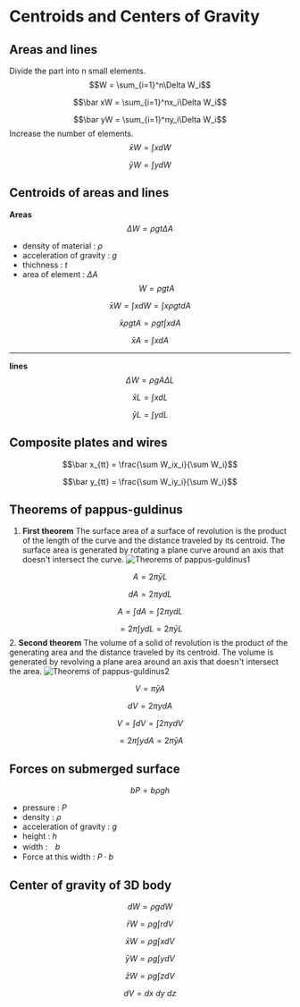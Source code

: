 # Centroids and Centers of Gravity

## Areas and lines

Divide the part into n small elements.
$$W = \sum_{i=1}^n\Delta W_i$$

$$\bar xW = \sum_{i=1}^nx_i\Delta W_i$$

$$\bar yW = \sum_{i=1}^ny_i\Delta W_i$$
Increase the number of elements.
$$\bar xW = \int xdW$$

$$\bar yW = \int ydW$$

## Centroids of areas and lines

**Areas**
$$\Delta W=\rho gt\Delta A$$

* density of material : $\rho$
* acceleration of gravity : $g$
* thichness : $t$
* area of element : $\Delta A$
$$W = \rho gtA$$

$$\bar xW = \int xdW = \int x\rho gtdA$$

$$\bar x\rho gtA = \rho gt\int xdA$$

$$\bar xA = \int xdA$$
***
**lines**
$$\Delta W = \rho gA\Delta L$$

$$\bar xL = \int xdL$$

$$\bar yL = \int ydL$$

## Composite plates and wires

$$\bar x_{tt} = \frac{\sum W_ix_i}{\sum W_i}$$

$$\bar y_{tt} = \frac{\sum W_iy_i}{\sum W_i}$$

## Theorems of pappus-guldinus

1. **First theorem**
The surface area of a surface of revolution is the product of the length of the curve and the distance traveled by its centroid.
The surface area is generated by rotating a plane curve around an axis that doesn't intersect the curve.
![Theorems of pappus-guldinus1](https://hackmd.io/_uploads/H1B98Xe5ye.png)

$$A = 2\pi\bar yL$$

$$dA = 2\pi ydL$$

$$A = \int dA = \int2\pi ydL$$

$$= 2\pi \int ydL = 2\pi\bar yL$$
2. **Second theorem**
The volume of a solid of revolution is the product of the generating area and the distance traveled by its centroid.
The volume is generated by revolving a plane area around an axis that doesn't intersect the area.
![Theorems of pappus-guldinus2](https://hackmd.io/_uploads/BJ9Dwmxckl.png)

$$V =\pi\bar yA$$

$$dV = 2\pi ydA$$

$$V = \int dV = \int2\pi ydV$$

$$= 2\pi\int ydA = 2\pi\bar yA$$

## Forces on  submerged surface

$$bP = b\rho gh$$

* pressure : $P$
* density : $\rho$
* acceleration of gravity : $g$
* height : $h$
* width :　$b$
* Force at this width : $P\cdot b$

## Center of gravity of 3D body

$$dW = \rho gdW$$

$$\bar rW = \rho g\int rdV$$

$$\bar xW = \rho g\int xdV$$

$$\bar yW = \rho g\int ydV$$

$$\bar zW = \rho g\int zdV$$

$$dV = dx\ dy\ dz$$

